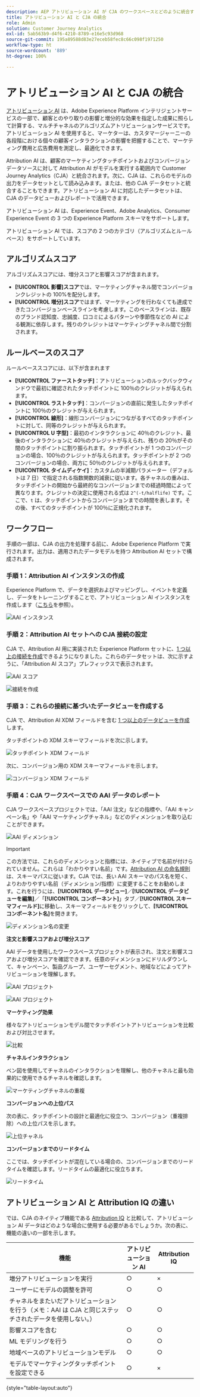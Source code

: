 ```yaml
---
description: AEP アトリビューション AI が CJA のワークスペースとどのように統合するかを説明します。
title: アトリビューション AI と CJA の統合
role: Admin
solution: Customer Journey Analytics
exl-id: 5ab563b9-d4f6-4210-8789-e16e5c93d968
source-git-commit: 195a89588d83e27eceb58fec8c66c098f1971250
workflow-type: ht
source-wordcount: '889'
ht-degree: 100%

---
```


# アトリビューション AI と CJA の統合

[アトリビューション AI](https://experienceleague.adobe.com/docs/experience-platform/intelligent-services/attribution-ai/overview.html?lang=ja) は、Adobe Experience Platform インテリジェントサービスの一部で、顧客とのやり取りの影響と増分的な効果を指定した成果に照らして計算する、マルチチャネルのアルゴリズムアトリビューションサービスです。アトリビューション AI を使用すると、マーケターは、カスタマージャーニーの各段階における個々の顧客インタラクションの影響を把握することで、マーケティング費用と広告費用を測定し、最適化できます。

Attribution AI は、顧客のマーケティングタッチポイントおよびコンバージョンデータソースに対して Attribution AI がモデルを実行する範囲内で Customer Journey Analytics（CJA）と統合されます。次に、CJA は、これらのモデルの出力をデータセットとして読み込みます。または、他の CJA データセットと統合することもできます。アトリビューション AI に対応したデータセットは、CJA のデータビューおよびレポートで活用できます。

アトリビューション AI は、Experience Event、Adobe Analytics、Consumer Experience Event の 3 つの Experience Platform スキーマをサポートします。

アトリビューション AI では、スコアの 2 つのカテゴリ（アルゴリズムとルールベース）をサポートしています。

## アルゴリズムスコア

アルゴリズムスコアには、増分スコアと影響スコアが含まれます。

* **[!UICONTROL 影響]スコア**&#x200B;では、マーケティングチャネル間でコンバージョンクレジットの 100%を配分します。
* **[!UICONTROL 増分]スコア**&#x200B;ではまず、マーケティングを行わなくても達成できたコンバージョンベースラインを考慮します。このベースラインは、既存のブランド認知度、忠誠度、口コミによるパターンや季節性などの AI による観測に依存します。残りのクレジットはマーケティングチャネル間で分割されます。

## ルールベースのスコア

ルールベーススコアには、以下が含まれます

* **[!UICONTROL ファーストタッチ]**：アトリビューションのルックバックウィンドウで最初に確認されたタッチポイントに 100％のクレジットが与えられます。
* **[!UICONTROL ラストタッチ]**：コンバージョンの直前に発生したタッチポイントに 100％のクレジットが与えられます。
* **[!UICONTROL 線形]**：線形コンバージョンにつながるすべてのタッチポイントに対して、同等のクレジットが与えられます。
* **[!UICONTROL U 字型]**：最初のインタラクションに 40％のクレジット、最後のインタラクションに 40％のクレジットが与えられ、残りの 20％がその間のタッチポイントに割り振られます。タッチポイントが 1 つのコンバージョンの場合、100％のクレジットが与えられます。タッチポイントが 2 つのコンバージョンの場合、両方に 50％のクレジットが与えられます。
* **[!UICONTROL タイムディケイ]**：カスタムの半減期パラメーター（デフォルトは 7 日）で指定される指数関数的減衰に従います。各チャネルの重みは、タッチポイントの開始から最終的なコンバージョンまでの経過時間によって異なります。クレジットの決定に使用される式は `2^(-t/halflife)` です。ここで、`t` は、タッチポイントからコンバージョンまでの時間を表します。その後、すべてのタッチポイントが 100％に正規化されます。

## ワークフロー

手順の一部は、CJA の出力を処理する前に、Adobe Experience Platform で実行されます。出力は、適用されたデータモデルを持つ Attribution AI セットで構成されます。

### 手順 1：Attribution AI インスタンスの作成

Experience Platform で、データを選択およびマッピングし、イベントを定義し、データをトレーニングすることで、アトリビューション AI インスタンスを作成します（[こちら](https://experienceleague.adobe.com/docs/experience-platform/intelligent-services/attribution-ai/user-guide.html?lang=ja)を参照）。

![AAI インスタンス](assets/aai-instance.png)

### 手順 2：Attribution AI セットへの CJA 接続の設定

CJA で、Attribution AI 用に実装された Experience Platform セットに、[1 つ以上の接続を作成](/help/connections/create-connection.md)できるようになりました。これらのデータセットは、次に示すように、「Attribution AI スコア」プレフィックスで表示されます。

![AAI スコア](assets/aai-scores.png)

![接続を作成](assets/aai-create-connection.png)

### 手順 3：これらの接続に基づいたデータビューを作成する

CJA で、Attribution AI XDM フィールドを含む [1 つ以上のデータビューを作成](/help/data-views/create-dataview.md)します。

タッチポイントの XDM スキーマフィールドを次に示します。

![タッチポイント XDM フィールド](assets/touchpoint-fields.png)

次に、コンバージョン用の XDM スキーマフィールドを示します。

![コンバージョン XDM フィールド](assets/conversion-fields.png)

### 手順 4：CJA ワークスペースでの AAI データのレポート

CJA ワークスペースプロジェクトでは、「AAI 注文」などの指標や、「AAI キャンペーン名」や「AAI マーケティングチャネル」などのディメンションを取り込むことができます。

![AAI ディメンション](assets/aai-dims.png)

>[!IMPORTANT]
>
>この方法では、これらのディメンションと指標には、ネイティブで名前が付けられていません。これらは「わかりやすい名前」です。[Attribution AI の命名規則](https://experienceleague.adobe.com/docs/experience-platform/intelligent-services/attribution-ai/input-output.html?lang=ja#attribution-ai-output-data)は、スキーマパスに従います。CJA では、長い AAI スキーマのパス名を短く、よりわかりやすい名前（ディメンション/指標）に変更することをお勧めします。これを行うには、**[!UICONTROL データビュー]**／**[!UICONTROL データビューを編集]**／「**[!UICONTROL コンポーネント]**」タブ／**[!UICONTROL スキーマフィールド]**&#x200B;に移動し、スキーマフィールドをクリックして、**[!UICONTROL コンポーネント名]**&#x200B;を開きます。

![ディメンション名の変更](assets/change-name.png)

**注文と影響スコアおよび増分スコア**

AAI データを使用したワークスペースプロジェクトが表示され、注文と影響スコアおよび増分スコアを確認できます。任意のディメンションにドリルダウンして、キャンペーン、製品グループ、ユーザーセグメント、地域などによってアトリビューションを理解します。

![AAI プロジェクト](assets/aai-project.png)

![AAI プロジェクト](assets/aai-project2.png)

**マーケティング効果**

様々なアトリビューションモデル間でタッチポイントアトリビューションを比較および対比させます。

![比較](assets/compare.png)

**チャネルインタラクション**

ベン図を使用してチャネルのインタラクションを理解し、他のチャネルと最も効果的に使用できるチャネルを確認します。

![マーケティングチャネルの重複](assets/mc-overlap.png)

**コンバージョンへの上位パス**

次の表に、タッチポイントの設計と最適化に役立つ、コンバージョン（重複排除）への上位パスを示します。

![上位チャネル](assets/top-channels.png)

**コンバージョンまでのリードタイム**

ここでは、タッチポイントが混在している場合の、コンバージョンまでのリードタイムを確認します。リードタイムの最適化に役立ちます。

![リードタイム](assets/lead-time.png)

## アトリビューション AI と Attribution IQ の違い

では、CJA のネイティブ機能である [Attribution IQ](/help/analysis-workspace/attribution/overview.md) と比較して、アトリビューション AI データはどのような場合に使用する必要があるでしょうか。次の表に、機能の違いの一部を示します。

| 機能 | アトリビューション AI | Attribution IQ |
| --- | --- | --- |
| 増分アトリビューションを実行 | ○ | × |
| ユーザーにモデルの調整を許可 | ○ | ○ |
| チャネルをまたいだアトリビューションを行う（メモ：AAI は CJA と同じステッチされたデータを使用しない。） | ○ | ○ |
| 影響スコアを含む | ○ | ○ |
| ML モデリングを行う | ○ | ○ |
| 地域ベースのアトリビューションモデル | ○ | ○ |
| モデルでマーケティングタッチポイントを設定できる | ○ | × |

{style=&quot;table-layout:auto&quot;}
